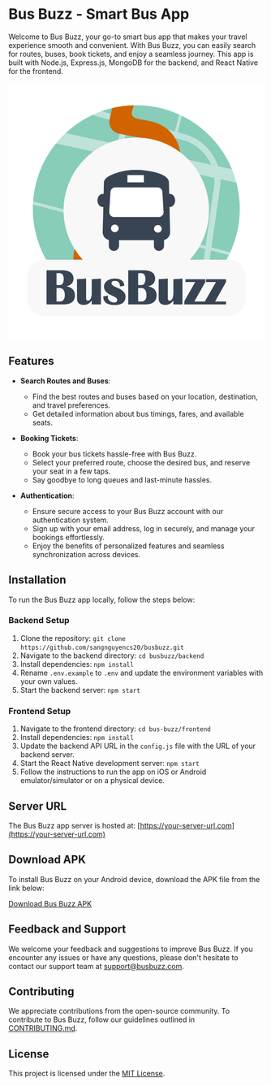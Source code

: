 # Bus Buzz - Smart Bus App

Welcome to Bus Buzz, your go-to smart bus app that makes your travel experience smooth and convenient. With Bus Buzz, you can easily search for routes, buses, book tickets, and enjoy a seamless journey. This app is built with Node.js, Express.js, MongoDB for the backend, and React Native for the frontend.

![Bus Buzz Logo](./logo.png)

## Features

- **Search Routes and Buses**: 
  - Find the best routes and buses based on your location, destination, and travel preferences.
  - Get detailed information about bus timings, fares, and available seats.

- **Booking Tickets**:
  - Book your bus tickets hassle-free with Bus Buzz.
  - Select your preferred route, choose the desired bus, and reserve your seat in a few taps.
  - Say goodbye to long queues and last-minute hassles.

- **Authentication**:
  - Ensure secure access to your Bus Buzz account with our authentication system.
  - Sign up with your email address, log in securely, and manage your bookings effortlessly.
  - Enjoy the benefits of personalized features and seamless synchronization across devices.

## Installation

To run the Bus Buzz app locally, follow the steps below:

### Backend Setup

1. Clone the repository: `git clone https://github.com/sangnguyencs20/busbuzz.git`
2. Navigate to the backend directory: `cd busbuzz/backend`
3. Install dependencies: `npm install`
4. Rename `.env.example` to `.env` and update the environment variables with your own values.
5. Start the backend server: `npm start`

### Frontend Setup

1. Navigate to the frontend directory: `cd bus-buzz/frontend`
2. Install dependencies: `npm install`
3. Update the backend API URL in the `config.js` file with the URL of your backend server.
4. Start the React Native development server: `npm start`
5. Follow the instructions to run the app on iOS or Android emulator/simulator or on a physical device.

## Server URL

The Bus Buzz app server is hosted at: [https://your-server-url.com](https://your-server-url.com)

## Download APK

To install Bus Buzz on your Android device, download the APK file from the link below:

[Download Bus Buzz APK](https://your-app-download-url.com)

## Feedback and Support

We welcome your feedback and suggestions to improve Bus Buzz. If you encounter any issues or have any questions, please don't hesitate to contact our support team at support@busbuzz.com.

## Contributing

We appreciate contributions from the open-source community. To contribute to Bus Buzz, follow our guidelines outlined in [CONTRIBUTING.md](CONTRIBUTING.md).

## License

This project is licensed under the [MIT License](LICENSE).
